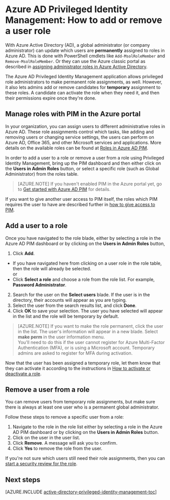 <properties
   pageTitle="How to add or remove a user role | Microsoft Azure"
   description="Learn how to add roles to privileged identities with the Azure Active Directory Privileged Identity Management application."
   services="active-directory"
   documentationCenter=""
   authors="kgremban"
   manager="stevenpo"
   editor=""/>

<tags
   ms.service="active-directory"
   ms.devlang="na"
   ms.topic="article"
   ms.tgt_pltfrm="na"
   ms.workload="identity"
   ms.date="05/19/2016"
   ms.author="kgremban"/>

# Azure AD Privileged Identity Management: How to add or remove a user role

With Azure Active Directory (AD), a global administrator (or company administrator) can update which users are **permanently** assigned to roles in Azure AD. This is done with PowerShell cmdlets like `Add-MsolRoleMember` and `Remove-MsolRoleMember`. Or they can use the Azure classic portal as described in [assigning administrator roles in Azure Active Directory](active-directory-assign-admin-roles.md).

The Azure AD Privileged Identity Management application allows privileged role administrators to make permanent role assignments, as well. However, it also lets admins add or remove candidates for **temporary** assignment to these roles. A candidate can activate the role when they need it, and then their permissions expire once they're done.

## Manage roles with PIM in the Azure portal

In your organization, you can assign users to different administrative roles in Azure AD. These role assignments control which tasks, like adding and removing users or changing service settings, the users can perform on Azure AD, Office 365, and other Microsoft services and applications.  More details on the available roles can be found at [Roles in Azure AD PIM](active-directory-privileged-identity-management-roles.md).

In order to add a user to a role or remove a user from a role using Privileged Identity Management, bring up the PIM dashboard and then either click on the **Users in Admin Roles** button, or select a specific role (such as Global Administrator) from the roles table.

> [AZURE.NOTE] If you haven't enabled PIM in the Azure portal yet, go to [Get started with Azure AD PIM](active-directory-privileged-identity-management-getting-started.md) for details.

If you want to give another user access to PIM itself, the roles which PIM requires the user to have are described further in [how to give access to PIM](active-directory-privileged-identity-management-how-to-give-access-to-pim.md).

## Add a user to a role
Once you have navigated to the role blade, either by selecting a role in the Azure AD PIM dashboard or by clicking on the **Users in Admin Roles** button,

1. Click **Add**.
  - If you have navigated here from clicking on a user role in the role table, then the role will already be selected.  
  or  
  - Click **Select a role** and choose a role from the role list. For example, **Password Administrator**.
2. Search for the user on the **Select users** blade.  If the user is in the directory, their accounts will appear as you are typing.
3. Select the user from the search results list, and click **Done**.
4. Click **OK** to save your selection. The user you have selected will appear in the list and the role will be temporary by default.

  >[AZURE.NOTE] If you want to make the role permanent, click the user in the list. The user's information will appear in a new blade. Select **make perm** in the user information menu.  
  You'll need to do this if the user cannot register for Azure Multi-Factor Authentication (MFA), or is using a Microsoft account. Temporary admins are asked to register for MFA during activation.

Now that the user has been assigned a temporary role, let them know that they can activate it according to the instructions in [How to activate or deactivate a role](active-directory-privileged-identity-management-how-to-activate-role.md).

## Remove a user from a role

You can remove users from temporary role assignments, but make sure there is always at least one user who is a permanent global administrator.

Follow these steps to remove a specific user from a role:

1. Navigate to the role in the role list either by selecting a role in the Azure AD PIM dashboard or by clicking on the **Users in Admin Roles** button.
2. Click on the user in the user list.
3. Click **Remove**. A message will ask you to confirm.
4. Click **Yes** to remove the role from the user.

If you're not sure which users still need their role assignments, then you can [start a security review for the role](active-directory-privileged-identity-management-how-to-start-security-review.md).


<!--Every topic should have next steps and links to the next logical set of content to keep the customer engaged-->
## Next steps
[AZURE.INCLUDE [active-directory-privileged-identity-management-toc](../../includes/active-directory-privileged-identity-management-toc.md)]
